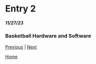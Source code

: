 # Entry 2
##### 11/27/23

### Basketball Hardware and Software











[Previous](entry01.md) | [Next](entry03.md)

[Home](../README.md)
